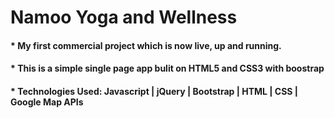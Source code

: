 # Namoo Yoga and Wellness



#### * My first commercial project which is now live, up and running.
#### * This is a simple single page app bulit on HTML5 and CSS3 with boostrap
#### * Technologies Used: Javascript | jQuery | Bootstrap | HTML | CSS | Google Map APIs

